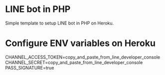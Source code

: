 # LINE bot in PHP
Simple template to setup LINE bot in PHP on Heroku.


# Configure ENV variables on Heroku

CHANNEL_ACCESS_TOKEN=copy_and_paste_from_line_developer_console
CHANNEL_SECRET=copy_and_paste_from_line_developer_console
PASS_SIGNATURE=true